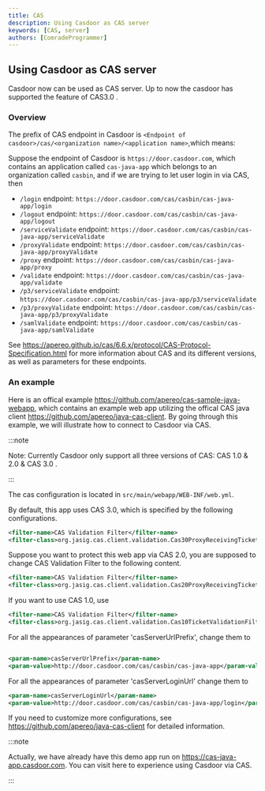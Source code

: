 ```yaml
---
title: CAS
description: Using Casdoor as CAS server
keywords: [CAS, server]
authors: [ComradeProgrammer]
---
```


## Using Casdoor as CAS server

Casdoor now can be used as CAS server. Up to now the casdoor has supported the feature of CAS3.0 .

### Overview

The prefix of CAS endpoint in Casdoor is `<Endpoint of casdoor>/cas/<organization name>/<application name>`,which means:

Suppose the endpoint of Casdoor is `https://door.casdoor.com`, which contains an application called `cas-java-app` which belongs to an organization called `casbin`, and if we are trying to let user login in via CAS, then
- `/login` endpoint: `https://door.casdoor.com/cas/casbin/cas-java-app/login`
- `/logout` endpoint: `https://door.casdoor.com/cas/casbin/cas-java-app/logout`
- `/serviceValidate` endpoint: `https://door.casdoor.com/cas/casbin/cas-java-app/serviceValidate`
- `/proxyValidate` endpoint: `https://door.casdoor.com/cas/casbin/cas-java-app/proxyValidate`
- `/proxy` endpoint: `https://door.casdoor.com/cas/casbin/cas-java-app/proxy`
- `/validate` endpoint: `https://door.casdoor.com/cas/casbin/cas-java-app/validate`
- `/p3/serviceValidate` endpoint: `https://door.casdoor.com/cas/casbin/cas-java-app/p3/serviceValidate`
- `/p3/proxyValidate` endpoint: `https://door.casdoor.com/cas/casbin/cas-java-app/p3/proxyValidate`
- `/samlValidate` endpoint: `https://door.casdoor.com/cas/casbin/cas-java-app/samlValidate`

See <https://apereo.github.io/cas/6.6.x/protocol/CAS-Protocol-Specification.html> for more information about CAS and its different versions, as well as parameters for these endpoints.

### An example

Here is an offical example <https://github.com/apereo/cas-sample-java-webapp>, which contains an example web app utilizing the offical CAS java client <https://github.com/apereo/java-cas-client>. By going through this example, we will illustrate how to connect to Casdoor via CAS.


:::note

Note: Currently Casdoor only support all three versions of CAS: CAS 1.0 & 2.0 & CAS 3.0 .

:::

The cas configuration is located in `src/main/webapp/WEB-INF/web.yml`.

By default, this app uses CAS 3.0, which is specified by the following configurations.
```xml
<filter-name>CAS Validation Filter</filter-name>
<filter-class>org.jasig.cas.client.validation.Cas30ProxyReceivingTicketValidationFilter</filter-class>
```


Suppose you want to protect this web app via CAS 2.0, you are supposed to change CAS Validation Filter to the following content.
```xml
<filter-name>CAS Validation Filter</filter-name>
<filter-class>org.jasig.cas.client.validation.Cas20ProxyReceivingTicketValidationFilter</filter-class>
```


If you want to use CAS 1.0, use
```xml
<filter-name>CAS Validation Filter</filter-name>
<filter-class>org.jasig.cas.client.validation.Cas10TicketValidationFilter</filter-class>
```

For all the appearances of parameter 'casServerUrlPrefix', change them to
```xml

<param-name>casServerUrlPrefix</param-name>
<param-value>http://door.casdoor.com/cas/casbin/cas-java-app</param-value>

```

For all the appearances of parameter 'casServerLoginUrl' change them to
```xml
<param-name>casServerLoginUrl</param-name>
<param-value>http://door.casdoor.com/cas/casbin/cas-java-app/login</param-value>
```

If you need to customize more configurations, see <https://github.com/apereo/java-cas-client> for detailed information. 

:::note

Actually, we have already have this demo app run on <https://cas-java-app.casdoor.com>. You can visit here to experience using Casdoor via CAS.

:::

